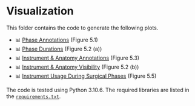 # Visualization
This folder contains the code to generate the following plots.
 * 📊 [Phase Annotations](phase-annotations.pdf) (Figure 5.1)
 * 📊 [Phase Durations](phase-durations.pdf) (Figure 5.2 (a))
 * 📊 [Instrument & Anatomy Annotations](instrument-anatomy-annotations.pdf) (Figure 5.3)
 * 📊 [Instrument & Anatomy Visibility](instrument-anatomy-durations.pdf) (Figure 5.2 (b))
 * 📊 [Instrument Usage During Surgical Phases](phase-instrument-usage.pdf) (Figure 5.5)

The code is tested using Python 3.10.6. The required libraries are listed in the [`requirements.txt`](requirements.txt).
